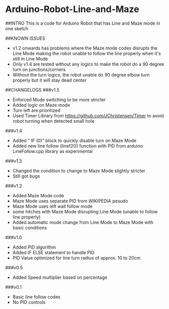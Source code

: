 # Arduino-Robot-Line-and-Maze
##INTRO
This is a code for Arduino Robot that has Line and Maze mode in one sketch

##KNOWN ISSUES
- v1.2 onwards has problems where the Maze mode codes disrupts the Line Mode making the robot unable to follow the line properly when it's still in Line Mode
- Only v1.4 are tested without any logics to make the robot do a 90 degree turn on junctions/corners 
- Without the turn logics, the robot unable do 90 degree elbow turn properly but it will stay dead center

##CHANGELOGS
###v1.5
- Enforced Mode switching to be more stricter
- Added logic on Maze mode
- Turn left are prioritized 
- Used Timer Library from https://github.com/JChristensen/Timer to avoid robot turning when detected small hole
 
###v1.4
- Added " IF (0)" block to quickly disable turn on Maze Mode
- Added new line follow (linef2()) function with PID from arduino LineFollow.cpp library as experimental

###v1.3
- Changed the condition to change to Maze Mode slightly stricter
- Still got bugs

###v1.2
- Added Maze Mode code
- Maze Mode uses separate PID from WIKIPEDIA pesudo 
- Maze Mode uses left wall follow mode
- some hitches with Maze Mode disrupting Line Mode (unable to follow line properly)
- Added automatic mode change from Line Mode to Maze Mode with basic conditions

###v1.0
- Added PID algorithm
- Added IF ELSE statement to handle PID
- PID Value optimized for line turn radius of approx. 10 to 20cm

###v0.5
- Added Speed multiplier based on percentage

###v0.1
- Basic line follow codes 
- No PID controls

